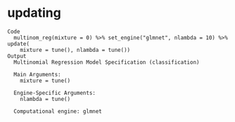 # updating

    Code
      multinom_reg(mixture = 0) %>% set_engine("glmnet", nlambda = 10) %>% update(
        mixture = tune(), nlambda = tune())
    Output
      Multinomial Regression Model Specification (classification)
      
      Main Arguments:
        mixture = tune()
      
      Engine-Specific Arguments:
        nlambda = tune()
      
      Computational engine: glmnet 
      

